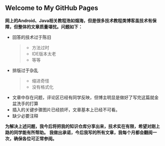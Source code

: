 ## Welcome to My GitHub Pages

**网上的Android、Java相关教程浩如烟海，但是很多技术教程类博客虽技术有保障，但整体的文章质量堪忧。问题如下：**
- 回答的技术过于陈旧
    > - 方法过时
    > - IDE版本太老
    > - 等等
- 排版过于杂乱
    > - 缩进奇怪
    > - 没有格式化
- 文章中存在问题，评论区已经有同学反映，但博主明显是做好了写完这篇就金盆洗手的打算
- 插入的关键步骤图片已经损坏，文章基本上已经不可看。
- 缺少必要注释

**为解决上述问题，我今后将把我的知识仓库分享出来，技术实在有限，希望对刚上路的同学能有所帮助。**
**我做出承诺，今后我写的所有文章，我每个月都会翻阅一次，确保各位可正常参阅。**